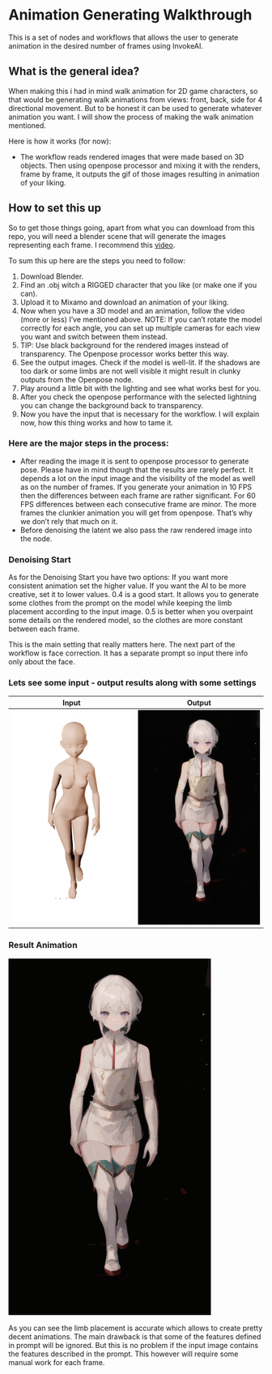 # Animation Generating Walkthrough

This is a set of nodes and workflows that allows the user to generate animation in the desired number of frames using InvokeAI.

## What is the general idea?

When making this i had in mind walk animation for 2D game characters, so that would be generating walk animations from views: front, back, side for 4 directional movement. But to be honest it can be used to generate whatever animation you want. I will show the process of making the walk animation mentioned.

Here is how it works (for now):
- The workflow reads rendered images that were made based on 3D objects. Then using openpose processor and mixing it with the renders, frame by frame, it outputs the gif of those images resulting in animation of your liking.

## How to set this up

So to get those things going, apart from what you can download from this repo, you will need a blender scene that will generate the images representing each frame. I recommend this [video](https://www.youtube.com/watch?v=l1Io7fLYV4o).

To sum this up here are the steps you need to follow:
1. Download Blender.
2. Find an .obj witch a RIGGED character that you like (or make one if you can).
3. Upload it to Mixamo and download an animation of your liking.
4. Now when you have a 3D model and an animation, follow the video (more or less) I’ve mentioned above. NOTE: If you can’t rotate the model correctly for each angle, you can set up multiple cameras for each view you want and switch between them instead.
5. TIP: Use black background for the rendered images instead of transparency. The Openpose processor works better this way.
6. See the output images. Check if the model is well-lit. If the shadows are too dark or some limbs are not well visible it might result in clunky outputs from the Openpose node.
7. Play around a little bit with the lighting and see what works best for you.
8. After you check the openpose performance with the selected lightning you can change the background back to transparency.
9. Now you have the input that is necessary for the workflow. I will explain now, how this thing works and how to tame it.

### Here are the major steps in the process:
- After reading the image it is sent to openpose processor to generate pose. Please have in mind though that the results are rarely perfect. It depends a lot on the input image and the visibility of the model as well as on the number of frames. If you generate your animation in 10 FPS then the differences between each frame are rather significant. For 60 FPS differences between each consecutive frame are minor. The more frames the clunkier animation you will get from openpose. That’s why we don’t rely that much on it.
- Before denoising the latent we also pass the raw rendered image into the node.

### Denoising Start
As for the Denoising Start you have two options: If you want more consistent animation set the higher value. If you want the AI to be more creative, set it to lower values. 0.4 is a good start. It allows you to generate some clothes from the prompt on the model while keeping the limb placement according to the input image. 0.5 is better when you overpaint some details on the rendered model, so the clothes are more constant between each frame.

This is the main setting that really matters here. The next part of the workflow is face correction. It has a separate prompt so input there info only about the face.

### Lets see some input - output results along with some settings

| **Input** | **Output**|
|:---:|:---:|
|<img src="./example/input.png" alt="Input Image" width="400"> | <img src="./example/output.png" alt="Output Image" width="400">|

### Result Animation

<img src="./example/outputanim.gif" alt="Output Animation" width="400"> 

As you can see the limb placement is accurate which allows to create pretty decent animations. The main drawback is that some of the features defined in prompt will be ignored. But this is no problem if the input image contains the features described in the prompt. This however will require some manual work for each frame.
